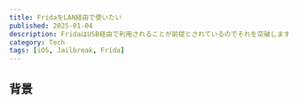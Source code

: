 ```yaml
---
title: FridaをLAN経由で使いたい
published: 2025-01-04
description: FridaはUSB経由で利用されることが前提とされているのでそれを突破します
category: Tech
tags: [iOS, Jailbreak, Frida]
---
```


## 背景


